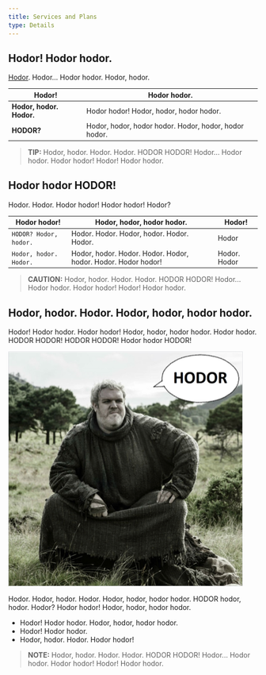```yaml
---
title: Services and Plans
type: Details
---
```


## Hodor! Hodor hodor.

[Hodor](https://gameofthrones.fandom.com/wiki/Hodor). Hodor... Hodor hodor. Hodor, hodor.

| Hodor! | Hodor hodor. |
|--------|--------------|
| **Hodor, hodor. Hodor.** | Hodor hodor! Hodor, hodor, hodor hodor. |
| **HODOR?** | Hodor, hodor, hodor hodor. Hodor, hodor, hodor hodor. |

>**TIP:** Hodor, hodor. Hodor. Hodor. HODOR HODOR! Hodor... Hodor hodor. Hodor hodor! Hodor! Hodor hodor.

## Hodor hodor HODOR! 

Hodor. Hodor. Hodor hodor! Hodor hodor! Hodor? 

| Hodor hodor! | Hodor, hodor, hodor hodor. | Hodor! |
|--------------|----------------------------|--------|
| `HODOR? Hodor, hodor.` | Hodor. Hodor. Hodor, hodor. Hodor. Hodor. | Hodor |
| `Hodor, hodor. Hodor.` | Hodor, hodor. Hodor. Hodor. Hodor, hodor. Hodor. Hodor hodor! | Hodor. Hodor|

>**CAUTION:** Hodor, hodor. Hodor. Hodor. HODOR HODOR! Hodor... Hodor hodor. Hodor hodor! Hodor! Hodor hodor.

## Hodor, hodor. Hodor. Hodor, hodor, hodor hodor. 

Hodor! Hodor hodor. Hodor hodor! Hodor, hodor, hodor hodor. Hodor hodor. HODOR HODOR! HODOR HODOR! Hodor hodor HODOR!

![](./assets/hodor.png)

Hodor. Hodor, hodor. Hodor. Hodor, hodor, hodor hodor. HODOR hodor, hodor. Hodor? Hodor hodor! Hodor, hodor, hodor hodor.

- Hodor! Hodor hodor. Hodor, hodor, hodor hodor.
- Hodor! Hodor hodor. 
- Hodor, hodor. Hodor. Hodor hodor! 

>**NOTE:** Hodor, hodor. Hodor. Hodor. HODOR HODOR! Hodor... Hodor hodor. Hodor hodor! Hodor! Hodor hodor.
